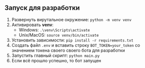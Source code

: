 ## Запуск для разработки
1. Развернуть вирутальное окружение: `python -m venv venv`
2. Активировать **venv**:
    - Windows: `.\venv\Scripts\activate`
    - Unix/MacOS: `source venv/bin/activate`
3. Установить зависимости: `pip install -r requirements.txt`
4. Создать файл `.env` и вставить строку `BOT_TOKEN=your_token` со значением токена своего своего бота для разработки
5. Запустить главный скрипт: `python main.py`
6. Если всё прошло успешно, то бот запущен
